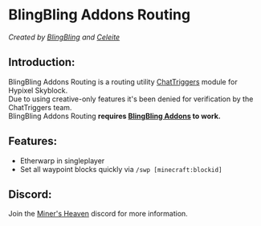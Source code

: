 # BlingBling Addons Routing
*Created by [BlingBling](https://github.com/blingblingdeveloper) and [Celeite](https://github.com/CeleiteCode)*

## Introduction:
BlingBling Addons Routing is a routing utility [ChatTriggers](https://www.chattriggers.com/) module for Hypixel Skyblock.  
Due to using creative-only features it's been denied for verification by the ChatTriggers team.  
BlingBling Addons Routing **requires [BlingBling Addons](https://github.com/blingblingdeveloper/BlingBlingAddons) to work.**  

## Features:
- Etherwarp in singleplayer
- Set all waypoint blocks quickly via `/swp [minecraft:blockid]`

## Discord:
Join the [Miner's Heaven](https://discord.gg/BBve6qaUqf) discord for more information.